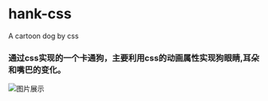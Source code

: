 # hank-css
A cartoon dog by css    

### 通过css实现的一个卡通狗，主要利用css的动画属性实现狗眼睛,耳朵和嘴巴的变化。   

![图片展示](https://github.com/leah1202/hank-css/tree/master/screenshots)
